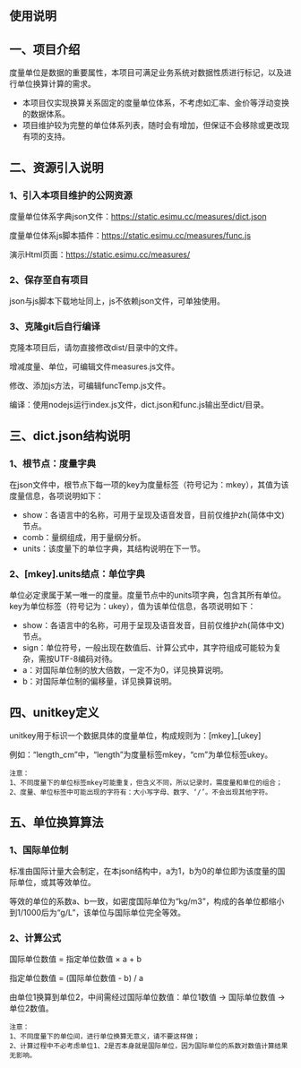 使用说明
---
## 一、项目介绍

度量单位是数据的重要属性，本项目可满足业务系统对数据性质进行标记，以及进行单位换算计算的需求。

* 本项目仅实现换算关系固定的度量单位体系，不考虑如汇率、金价等浮动变换的数据体系。
* 项目维护较为完整的单位体系列表，随时会有增加，但保证不会移除或更改现有项的支持。

## 二、资源引入说明

### 1、引入本项目维护的公网资源

度量单位体系字典json文件：<https://static.esimu.cc/measures/dict.json>

度量单位体系js脚本插件：<https://static.esimu.cc/measures/func.js>

演示Html页面：<https://static.esimu.cc/measures/>

### 2、保存至自有项目

json与js脚本下载地址同上，js不依赖json文件，可单独使用。

### 3、克隆git后自行编译

克隆本项目后，请勿直接修改dist/目录中的文件。

增减度量、单位，可编辑文件measures.js文件。

修改、添加js方法，可编辑funcTemp.js文件。

编译：使用nodejs运行index.js文件，dict.json和func.js输出至dict/目录。

## 三、dict.json结构说明
### 1、根节点：度量字典

在json文件中，根节点下每一项的key为度量标签（符号记为：mkey），其值为该度量信息，各项说明如下：

* show：各语言中的名称，可用于呈现及语音发音，目前仅维护zh(简体中文)节点。
* comb：量纲组成，用于量纲分析。
* units：该度量下的单位字典，其结构说明在下一节。

### 2、[mkey].units结点：单位字典

单位必定隶属于某一唯一的度量。度量节点中的units项字典，包含其所有单位。key为单位标签（符号记为：ukey），值为该单位信息，各项说明如下：

* show：各语言中的名称，可用于呈现及语音发音，目前仅维护zh(简体中文)节点。
* sign：单位符号，一般出现在数值后、计算公式中，其字符组成可能较为复杂，需按UTF-8编码对待。
* a：对国际单位制的放大倍数，一定不为0，详见换算说明。
* b：对国际单位制的偏移量，详见换算说明。

## 四、unitkey定义
unitkey用于标识一个数据具体的度量单位，构成规则为：\[mkey]\_\[ukey]

例如：“length_cm”中，“length”为度量标签mkey，“cm”为单位标签ukey。

```
注意：
1、不同度量下的单位标签mkey可能重复，但含义不同，所以记录时，需度量和单位的组合；
2、度量、单位标签中可能出现的字符有：大小写字母、数字、‘/’。不会出现其他字符。

```

## 五、单位换算算法

### 1、国际单位制

标准由国际计量大会制定，在本json结构中，a为1，b为0的单位即为该度量的国际单位，或其等效单位。

等效的单位的系数a、b一致，如密度国际单位为“kg/m3”，构成的各单位都缩小到1/1000后为“g/L”，该单位与国际单位完全等效。

### 2、计算公式

国际单位数值 = 指定单位数值 × a + b

指定单位数值 = (国际单位数值 - b) / a

由单位1换算到单位2，中间需经过国际单位数值：单位1数值 -> 国际单位数值 -> 单位2数值。

```
注意：
1、不同度量下的单位间，进行单位换算无意义，请不要这样做；
2、计算过程中不必考虑单位1、2是否本身就是国际单位，因为国际单位的系数对数值计算结果无影响。

```
